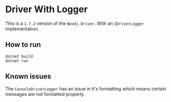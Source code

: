 # Driver With Logger

This is a `1.7.2` version of the `Neo4j.Driver`. With an `IDriverLogger` implementation. 

## How to run

```
dotnet build
dotnet run 
```

## Known issues

The `ConsoleDriverLogger` has an issue in it's formatting which means certain messages are not formatted properly.